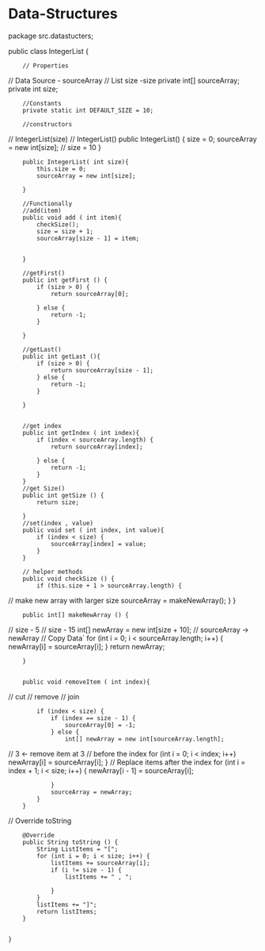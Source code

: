 # Data-Structures

package src.datastucters;

public class IntegerList {

        // Properties
// Data Source - sourceArray
//  List size -size
        private int[] sourceArray;
        private int size;

        //Constants
        private static int DEFAULT_SIZE = 10;

        //constructors
//  IntegerList(size)
//  IntegerList()
        public IntegerList() {
            size = 0;
            sourceArray = new int[size];
//      size = 10
        }

        public IntegerList( int size){
            this.size = 0;
            sourceArray = new int[size];

        }

        //Functionally
        //add(item)
        public void add ( int item){
            checkSize();
            size = size + 1;
            sourceArray[size - 1] = item;


        }

        //getFirst()
        public int getFirst () {
            if (size > 0) {
                return sourceArray[0];

            } else {
                return -1;
            }

        }

        //getLast()
        public int getLast (){
            if (size > 0) {
                return sourceArray[size - 1];
            } else {
                return -1;
            }

        }


        //get index
        public int getIndex ( int index){
            if (index < sourceArray.length) {
                return sourceArray[index];

            } else {
                return -1;
            }
        }
        //get Size()
        public int getSize () {
            return size;

        }
        //set(index , value)
        public void set ( int index, int value){
            if (index < size) {
                sourceArray[index] = value;
            }
        }

        // helper methods
        public void checkSize () {
            if (this.size + 1 > sourceArray.length) {
//            make new array with larger size
                sourceArray = makeNewArray();
            }
        }

        public int[] makeNewArray () {
//            size - 5
//            size - 15
            int[] newArray = new int[size + 10];
//        sourceArray -> newArray
//        Copy Data`
            for (int i = 0; i < sourceArray.length; i++) {
                newArray[i] = sourceArray[i];
            }
            return newArray;

        }


        public void removeItem ( int index){
//    cut
//   remove
//    join

            if (index < size) {
                if (index == size - 1) {
                    sourceArray[0] = -1;
                } else {
                    int[] newArray = new int[sourceArray.length];
//                    3 <- remove item at 3
//                     before the index
                    for (int i = 0; i < index; i++)
                        newArray[i] = sourceArray[i];
                }
//                Replace items after the index
                for (int i = index + 1; i < size; i++) {
                    newArray[i - 1] = sourceArray[i];

                }
                sourceArray = newArray;
            }
        }
//        Override toString

        @Override
        public String toString () {
            String ListItems = "[";
            for (int i = 0; i < size; i++) {
                listItems += sourceArray[i];
                if (i != size - 1) {
                    listItems += " , ";

                }
            }
            listItems += "]";
            return listItems;
        }


    }



